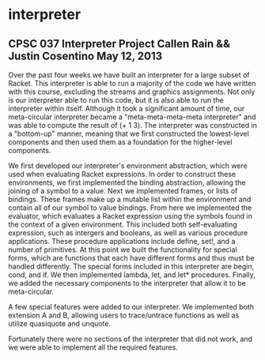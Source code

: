 interpreter
===========

CPSC 037 Interpreter Project
Callen Rain && Justin Cosentino
May 12, 2013
-------------------------------------------------------------------------------
Over the past four weeks we have built an interpreter for a large subset of
Racket. This interpreter is able to run a majority of the code we have written 
with this course, excluding the streams and graphics assignments. Not only is 
our interpreter able to run this code, but it is also able to run the
interpreter within itself. Although it took a significant amount of time, our
meta-circular interpreter became a "meta-meta-meta-meta interpreter" and was 
able to compute the result of (+ 1 3). The interpreter was constructed in a 
"bottom-up" manner, meaning that we first constructed the lowest-level 
components and then used them as a foundation for the higher-level components. 

We first developed our interpreter's environment abstraction, which were used
when evaluating Racket expressions. In order to construct these environments, 
we first implemented the binding abstraction, allowing the joining of a symbol
to a value. Next we implemented frames, or lists of bindings. These frames make
up a mutable list within the environment and contain all of our symbol to value
bindings. From here we implemented the evaluator, which evaluates a Racket 
expression using the symbols found in the context of a given environment. This 
included both self-evaluating expression, such as intergers and booleans, as
well as various procedure applications. These procedure applications include
define, set!, and a number of primitives. At this point we built the
functionality for special forms, which are functions that each have different
forms and thus must be handled differently. The special forms included in this
interpreter are begin, cond, and if. We then implemented lambda, let, and let* 
procedures. Finally, we added the necessary components to the interpreter that
allow it to be meta-circular. 

A few special features were added to our interpreter. We implemented both 
extension A and B, allowing users to trace/untrace functions as well as utilize
quasiquote and unquote. 

Fortunately there were no sections of the interpreter that did not work, and we
were able to implement all the required features. 
